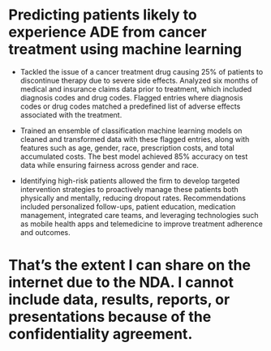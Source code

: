 # Predicting patients likely to experience ADE from cancer treatment using machine learning 

- Tackled the issue of a cancer treatment drug causing 25% of patients to discontinue therapy due to severe side effects. Analyzed six months of medical and insurance claims data prior to treatment, which included diagnosis codes and drug codes. Flagged entries where diagnosis codes or drug codes matched a predefined list of adverse effects associated with the treatment.

- Trained an ensemble of classification machine learning models on cleaned and transformed data with these flagged entries, along with features such as age, gender, race, prescription costs, and total accumulated costs. The best model achieved 85% accuracy on test data while ensuring fairness across gender and race.

- Identifying high-risk patients allowed the firm to develop targeted intervention strategies to proactively manage these patients both physically and mentally, reducing dropout rates. Recommendations included personalized follow-ups, patient education, medication management, integrated care teams, and leveraging technologies such as mobile health apps and telemedicine to improve treatment adherence and outcomes.


# That’s the extent I can share on the internet due to the NDA. I cannot include data, results, reports, or presentations because of the confidentiality agreement.

